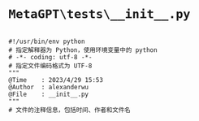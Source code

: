 # `MetaGPT\tests\__init__.py`

```

#!/usr/bin/env python
# 指定解释器为 Python，使用环境变量中的 python
# -*- coding: utf-8 -*-
# 指定文件编码格式为 UTF-8
"""
@Time    : 2023/4/29 15:53
@Author  : alexanderwu
@File    : __init__.py
"""
# 文件的注释信息，包括时间、作者和文件名

```